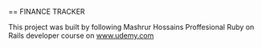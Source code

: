 == FINANCE TRACKER

This project was built by following Mashrur Hossains Proffesional Ruby on Rails developer course on www.udemy.com
